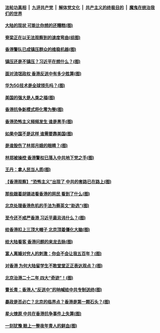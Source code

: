 ####  [法轮功真相](../../../../basic/blob/master/README.md?t=08161200) &nbsp;|&nbsp; [九评共产党](../../../../9ping.md/blob/master/README.md?t=08161200) &nbsp;|&nbsp; [解体党文化](../../../../jtdwh.md/blob/master/README.md?t=08161200)  &nbsp;|&nbsp; [共产主义的终极目的](../../../../gczydzjmd.md/blob/master/README.md?t=08161200) &nbsp;|&nbsp; [魔鬼在统治我们的世界](../../../../mgztzwmdsj.md/blob/master/README.md?t=08161200) 

#### [大陆的现状 可能比你想的还糟糕(图)](../pages/p4/903877.md?t=08161200) 

#### [脊梁正在以无法观察到的速度弯曲(组图)](../pages/p4/903870.md?t=08161200) 

#### [香港警队已成镇压群众的维稳机器(图)](../pages/p4/903867.md?t=08161200) 

#### [镇压还是不镇压？习近平在想什么？(图)](../pages/p4/903866.md?t=08161200) 

#### [面对流氓政权 香港反送中有多少胜算(图)](../pages/p4/903863.md?t=08161200) 

#### [华为5G技术是全球领先吗？(图)](../pages/p4/903745.md?t=08161200) 

#### [美国的强大是人类之福(图)](../pages/p4/903785.md?t=08161200) 

#### [香港抗争新模式将化零为整(图)](../pages/p4/903766.md?t=08161200) 

#### [香港恐怖主义频频发生 谁是黑手(图)](../pages/p4/903753.md?t=08161200) 

#### [如果中国不是这样 谁需要靠美国(图)](../pages/p4/903747.md?t=08161200) 

#### [是谁毁伤了林郑月娥的眼睛？(图)](../pages/p4/903740.md?t=08161200) 

#### [林郑被操控 香港警权已落入中共地下党之手(图)](../pages/p4/903662.md?t=08161200) 

#### [王丹：拿人民当人质(图)](../pages/p4/903649.md?t=08161200) 

#### [【香港观察】“恐怖主义”出现了 中共的套路已在路上(图)](../pages/p4/903633.md?t=08161200) 

#### [那些跟着胡锡进看香港的网民 看到了什么(图)](../pages/p4/903644.md?t=08161200) 

#### [北京处理香港危机的手法为蔡英文“助选”(图)](../pages/p4/903640.md?t=08161200) 

#### [至今还不戒严香港 习近平最忌讳什么？(图)](../pages/p4/903639.md?t=08161200) 

#### [给香港扣上三顶大帽子 北京顶着僵化大脑(图)](../pages/p4/903636.md?t=08161200) 

#### [给大陆看客 香港问题的来龙去脉(图)](../pages/p4/903527.md?t=08161200) 

#### [富人离婚对穷人的刺激：你会不会让我五百年？(图)](../pages/p4/903520.md?t=08161200) 

#### [对香港 为何大陆留学生不敢堂堂正正表达观点？(图)](../pages/p4/903515.md?t=08161200) 

#### [北京治港二十二年 四大“奇迹”！(图)](../pages/p4/903512.md?t=08161200) 

#### [曹长青：香港人“反送中”的呐喊给中共专制送终(图)](../pages/p4/903510.md?t=08161200) 

#### [暴政是否必亡？北京的临界点？香港是第一颗石头？(图)](../pages/p4/903509.md?t=08161200) 

#### [星火燎原 中共在香港抗争事件上失算(图)](../pages/p4/903446.md?t=08161200) 

#### [一刻犹豫 赔上一整夜年青人的鲜血(图)](../pages/p4/903401.md?t=08161200) 

